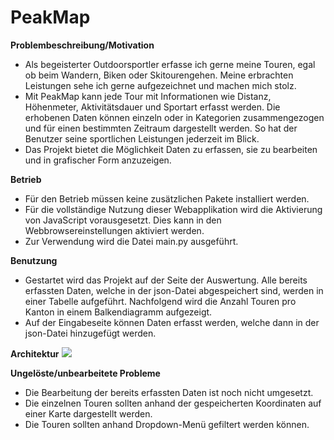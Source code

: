 # **PeakMap**

**Problembeschreibung/Motivation**
 - Als begeisterter Outdoorsportler erfasse ich gerne meine Touren, egal ob beim Wandern, Biken oder Skitourengehen. Meine erbrachten Leistungen sehe ich gerne aufgezeichnet und machen mich stolz.
 - Mit PeakMap kann jede Tour mit Informationen wie Distanz, Höhenmeter, Aktivitätsdauer und Sportart erfasst werden. Die erhobenen Daten können einzeln oder in Kategorien zusammengezogen und für einen bestimmten Zeitraum dargestellt werden. So hat der Benutzer seine sportlichen Leistungen jederzeit im Blick.
 - Das Projekt bietet die Möglichkeit Daten zu erfassen, sie zu bearbeiten und in grafischer Form anzuzeigen.

**Betrieb**
 - Für den Betrieb müssen keine zusätzlichen Pakete installiert werden.
 - Für die vollständige Nutzung dieser Webapplikation wird die Aktivierung von JavaScript vorausgesetzt. Dies kann in den Webbrowsereinstellungen aktiviert werden.
 - Zur Verwendung wird die Datei main.py ausgeführt.

**Benutzung**
- Gestartet wird das Projekt auf der Seite der Auswertung. Alle bereits erfassten Daten, welche in der json-Datei abgespeichert sind, werden in einer Tabelle aufgeführt. Nachfolgend wird die Anzahl Touren pro Kanton in einem Balkendiagramm aufgezeigt.
- Auf der Eingabeseite können Daten erfasst werden, welche dann in der json-Datei hinzugefügt werden.

**Architektur**
<img src="/Users/nemro/Library/Mobile Documents/com~apple~CloudDocs/Digital Business Management/Programmierung_2/PeakMap/static/PeakMap_Ablaufdiagramm.png"/>

**Ungelöste/unbearbeitete Probleme**
 - Die Bearbeitung der bereits erfassten Daten ist noch nicht umgesetzt.
 - Die einzelnen Touren sollten anhand der gespeicherten Koordinaten auf einer Karte dargestellt werden.
 - Die Touren sollten anhand Dropdown-Menü gefiltert werden können.
